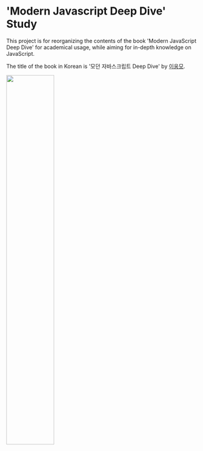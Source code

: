 # 'Modern Javascript Deep Dive' Study

This project is for reorganizing the contents of the book 'Modern JavaScript Deep Dive' for academical usage, while aiming for in-depth knowledge on JavaScript.

The title of the book in Korean is '모던 자바스크립트 Deep Dive' by [이웅모](https://www.facebook.com/poiema.web).

<img src="https://image.yes24.com/goods/92742567/XL" width="50%" />
